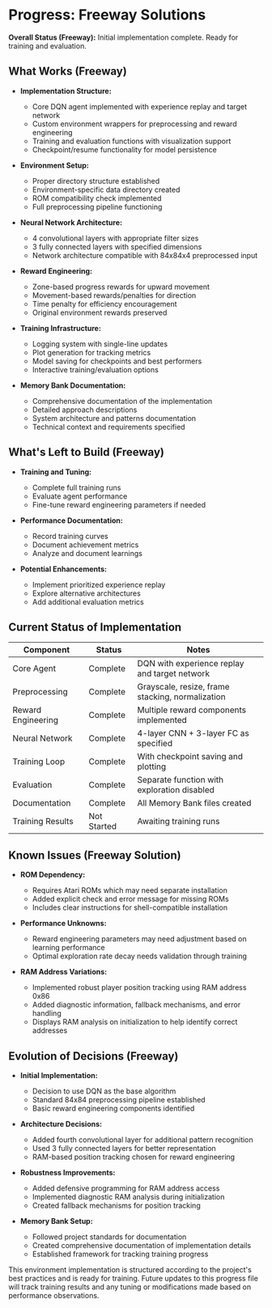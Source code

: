 # Progress: Freeway Solutions

**Overall Status (Freeway):** Initial implementation complete. Ready for training and evaluation.

## What Works (Freeway)

- **Implementation Structure:**
  - Core DQN agent implemented with experience replay and target network
  - Custom environment wrappers for preprocessing and reward engineering
  - Training and evaluation functions with visualization support
  - Checkpoint/resume functionality for model persistence

- **Environment Setup:**
  - Proper directory structure established
  - Environment-specific data directory created
  - ROM compatibility check implemented
  - Full preprocessing pipeline functioning

- **Neural Network Architecture:**
  - 4 convolutional layers with appropriate filter sizes
  - 3 fully connected layers with specified dimensions
  - Network architecture compatible with 84x84x4 preprocessed input

- **Reward Engineering:**
  - Zone-based progress rewards for upward movement
  - Movement-based rewards/penalties for direction
  - Time penalty for efficiency encouragement
  - Original environment rewards preserved

- **Training Infrastructure:**
  - Logging system with single-line updates
  - Plot generation for tracking metrics
  - Model saving for checkpoints and best performers
  - Interactive training/evaluation options

- **Memory Bank Documentation:**
  - Comprehensive documentation of the implementation
  - Detailed approach descriptions
  - System architecture and patterns documentation
  - Technical context and requirements specified

## What's Left to Build (Freeway)

- **Training and Tuning:**
  - Complete full training runs
  - Evaluate agent performance
  - Fine-tune reward engineering parameters if needed

- **Performance Documentation:**
  - Record training curves
  - Document achievement metrics
  - Analyze and document learnings

- **Potential Enhancements:**
  - Implement prioritized experience replay
  - Explore alternative architectures
  - Add additional evaluation metrics

## Current Status of Implementation

| Component | Status | Notes |
|-----------|--------|-------|
| Core Agent | Complete | DQN with experience replay and target network |
| Preprocessing | Complete | Grayscale, resize, frame stacking, normalization |
| Reward Engineering | Complete | Multiple reward components implemented |
| Neural Network | Complete | 4-layer CNN + 3-layer FC as specified |
| Training Loop | Complete | With checkpoint saving and plotting |
| Evaluation | Complete | Separate function with exploration disabled |
| Documentation | Complete | All Memory Bank files created |
| Training Results | Not Started | Awaiting training runs |

## Known Issues (Freeway Solution)

- **ROM Dependency:**
  - Requires Atari ROMs which may need separate installation
  - Added explicit check and error message for missing ROMs
  - Includes clear instructions for shell-compatible installation

- **Performance Unknowns:**
  - Reward engineering parameters may need adjustment based on learning performance
  - Optimal exploration rate decay needs validation through training

- **RAM Address Variations:**
  - Implemented robust player position tracking using RAM address 0x86
  - Added diagnostic information, fallback mechanisms, and error handling
  - Displays RAM analysis on initialization to help identify correct addresses

## Evolution of Decisions (Freeway)

- **Initial Implementation:**
  - Decision to use DQN as the base algorithm
  - Standard 84x84 preprocessing pipeline established
  - Basic reward engineering components identified

- **Architecture Decisions:**
  - Added fourth convolutional layer for additional pattern recognition
  - Used 3 fully connected layers for better representation
  - RAM-based position tracking chosen for reward engineering

- **Robustness Improvements:**
  - Added defensive programming for RAM address access
  - Implemented diagnostic RAM analysis during initialization
  - Created fallback mechanisms for position tracking

- **Memory Bank Setup:**
  - Followed project standards for documentation
  - Created comprehensive documentation of implementation details
  - Established framework for tracking training progress

This environment implementation is structured according to the project's best practices and is ready for training. Future updates to this progress file will track training results and any tuning or modifications made based on performance observations.
